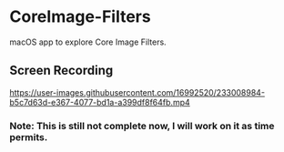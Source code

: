 # CoreImage-Filters
macOS app to explore Core Image Filters.

## Screen Recording

https://user-images.githubusercontent.com/16992520/233008984-b5c7d63d-e367-4077-bd1a-a399df8f64fb.mp4

### Note: This is still not complete now, I will work on it as time permits.
